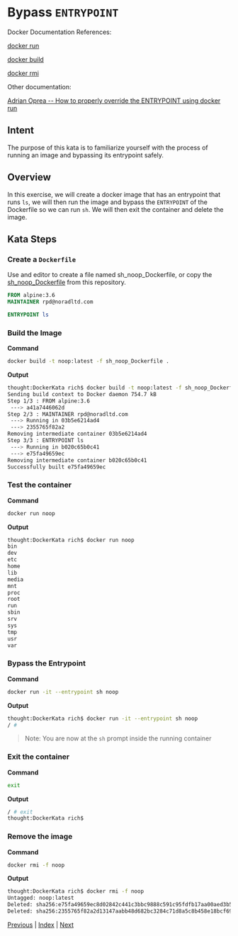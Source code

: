 # Bypass `ENTRYPOINT`

Docker Documentation References:

[docker run](https://docs.docker.com/engine/reference/commandline/run/)

[docker build](https://docs.docker.com/engine/reference/commandline/build/)

[docker rmi](https://docs.docker.com/engine/reference/commandline/rmi/)

Other documentation:

[Adrian Oprea -- How to properly override the ENTRYPOINT using docker run](https://medium.com/@opreaadrian/how-to-properly-override-the-entrypoint-using-docker-run-2e081e5feb9d)

## Intent

The purpose of this kata is to familiarize yourself with the process of running an image and bypassing its entrypoint safely.

## Overview

In this exercise, we will create a docker image that has an entrypoint that runs `ls`, we will then run the image and bypass the `ENTRYPOINT` of the Dockerfile so we can run `sh`. We will then exit the container and delete the image.

## Kata Steps

### Create a `Dockerfile`

Use and editor to create a file named sh_noop_Dockerfile, or copy the [sh_noop_Dockerfile](sh_noop_Dockerfile) from this repository.

```Dockerfile
FROM alpine:3.6
MAINTAINER rpd@noradltd.com

ENTRYPOINT ls
```

### Build the Image

**Command**

```bash
docker build -t noop:latest -f sh_noop_Dockerfile .
```

**Output**

```bash
thought:DockerKata rich$ docker build -t noop:latest -f sh_noop_Dockerfile .
Sending build context to Docker daemon 754.7 kB
Step 1/3 : FROM alpine:3.6
 ---> a41a7446062d
Step 2/3 : MAINTAINER rpd@noradltd.com
 ---> Running in 03b5e6214ad4
 ---> 2355765f82a2
Removing intermediate container 03b5e6214ad4
Step 3/3 : ENTRYPOINT ls
 ---> Running in b020c65b0c41
 ---> e75fa49659ec
Removing intermediate container b020c65b0c41
Successfully built e75fa49659ec
```

### Test the container

**Command**

```bash
docker run noop
```

**Output**

```bash
thought:DockerKata rich$ docker run noop
bin
dev
etc
home
lib
media
mnt
proc
root
run
sbin
srv
sys
tmp
usr
var
```

### Bypass the Entrypoint

**Command**

```bash
docker run -it --entrypoint sh noop
```

**Output**

```bash
thought:DockerKata rich$ docker run -it --entrypoint sh noop
/ #
```

> Note: You are now at the `sh` prompt inside the running container

### Exit the container

**Command**

```bash
exit
```

**Output**

```bash
/ # exit
thought:DockerKata rich$
```

### Remove the image

**Command**

```bash
docker rmi -f noop
```

**Output**

```bash
thought:DockerKata rich$ docker rmi -f noop
Untagged: noop:latest
Deleted: sha256:e75fa49659ec8d02842c441c3bbc9888c591c95fdfb17aa00aed3b5722bda1ad
Deleted: sha256:2355765f82a2d13147aabb48d682bc3284c71d8a5c8b458e18bcf69c58303d7e
```

[Previous](22_define_volume.md) | [Index](README.md) | [Next](24_remove_exited_containers.md)
